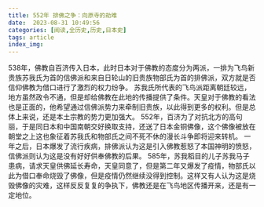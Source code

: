 ```yaml
---
title: 552年 排佛之争：向原寺的劫难
date:  2023-08-31 10:49:56
categories: [阅读,全历史,历史,日本史]
tags: article
index_img: 
---
```


538年，佛教自百济传入日本，此时日本对于佛教的态度分为两派，一排为飞鸟新贵族苏我氏为首的信佛派和来自日轮山的旧贵族物部氏为首的排佛派，双方就是否信仰佛教为借口进行了激烈的权力纷争。
苏我氏所代表的飞鸟派距离朝廷较远，地方虽然政令不通，但是却给佛教在此地的传播提供了条件。天皇对于佛教的看法也是正面的，他希望通过信佛派势力来牵制旧贵族，以此得到更多的权利。但是总体上来说，还是本土宗教的势力更加强大。
552年，百济为了对抗北方的高句丽，于是同日本和中国南朝交好换取支持，还送了日本金铜佛像，这个佛像被放在朝堂之上这也象征着苏我氏和物部氏之间不死不休的漫长斗争即将迎来转机。
一年之后，日本爆发了流行疾病，排佛派认为这是引入佛教惹怒了本国神明的愤怒，信佛派则认为这是没有好好供奉佛教的后果。
585年，苏我稻目的儿子苏我马子患病，请求天皇供佛延长寿命，天皇同意了，但是第二年又爆发了疫情，物部氏以此为借口奉命烧毁了佛像，但是疫情仍然继续没得到控制。这样又有人认为这是烧毁佛像的灾难，这样反反复复的争执下，佛教还是在飞鸟地区传播开来，还是有一定地位。
